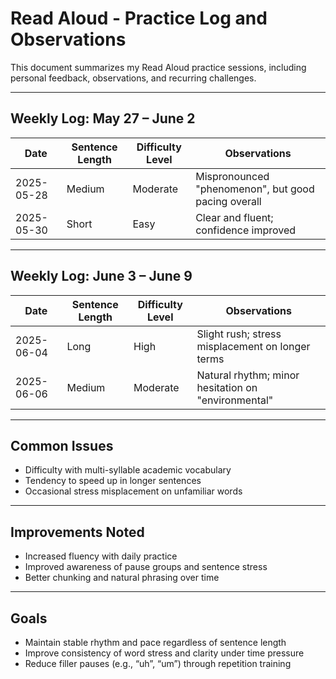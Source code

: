 # Read Aloud - Practice Log and Observations

This document summarizes my Read Aloud practice sessions, including personal feedback, observations, and recurring challenges.

---

## Weekly Log: May 27 – June 2

| Date       | Sentence Length | Difficulty Level | Observations |
|------------|------------------|------------------|--------------|
| 2025-05-28 | Medium           | Moderate         | Mispronounced "phenomenon", but good pacing overall |
| 2025-05-30 | Short            | Easy             | Clear and fluent; confidence improved |

---

## Weekly Log: June 3 – June 9

| Date       | Sentence Length | Difficulty Level | Observations |
|------------|------------------|------------------|--------------|
| 2025-06-04 | Long             | High             | Slight rush; stress misplacement on longer terms |
| 2025-06-06 | Medium           | Moderate         | Natural rhythm; minor hesitation on "environmental" |


---

## Common Issues

- Difficulty with multi-syllable academic vocabulary
- Tendency to speed up in longer sentences
- Occasional stress misplacement on unfamiliar words

---

## Improvements Noted

- Increased fluency with daily practice
- Improved awareness of pause groups and sentence stress
- Better chunking and natural phrasing over time

---

## Goals

- Maintain stable rhythm and pace regardless of sentence length
- Improve consistency of word stress and clarity under time pressure
- Reduce filler pauses (e.g., “uh”, “um”) through repetition training
